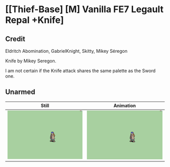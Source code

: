 # [\[Thief-Base\] \[M\] Vanilla FE7 Legault Repal +Knife]

## Credit

Eldritch Abomination, GabrielKnight, Skitty, Mikey Séregon

Knife by Mikey Seregon.

I am not certain if the Knife attack shares the same palette as the Sword one.

## Unarmed

| Still | Animation |
| :---: | :-------: |
| ![Unarmed still](./Unarmed_000.png) | ![Unarmed animation](./Unarmed.gif) |
